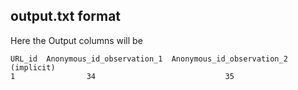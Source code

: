 
## output.txt format
Here the Output columns will be
```
URL_id  Anonymous_id_observation_1  Anonymous_id_observation_2
(implicit)
1                34                             35
````
